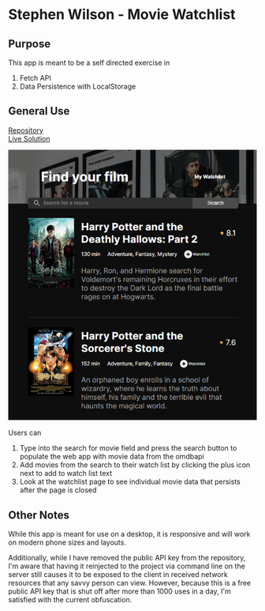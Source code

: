 # Stephen Wilson - Movie Watchlist

## Purpose
This app is meant to be a self directed exercise in 
1. Fetch API
2. Data Persistence with LocalStorage
## General Use
[Repository](https://github.com/wilso663/movie-watchlist)  
[Live Solution](https://glistening-tarsier-399b9a.netlify.app/)

![image](/images/movies3.png)

Users can
1) Type into the search for movie field and press the search button to populate the web app with movie data from the omdbapi
2) Add movies from the search to their watch list by clicking the plus icon next to add to watch list text
3) Look at the watchlist page to see individual movie data that persists after the page is closed

## Other Notes
While this app is meant for use on a desktop, it is responsive and will work on modern phone sizes and layouts.

Additionally, while I have removed the public API key from the repository, I'm aware that having it reinjected to the project via command line on the server still causes it to be exposed to the client in received network resources that any savvy person can view. However, because this is a free public API key that is shut off after more than 1000 uses in a day, I'm satisfied with the current obfuscation.
